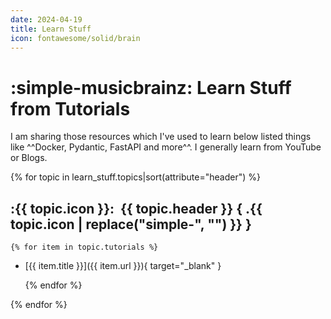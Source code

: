 ```yaml
---
date: 2024-04-19
title: Learn Stuff
icon: fontawesome/solid/brain
---
```


# :simple-musicbrainz: Learn Stuff from Tutorials

I am sharing those resources which I've used to learn below listed things like ^^Docker, Pydantic, FastAPI and more^^. I generally learn from YouTube or Blogs.

{% for topic in learn_stuff.topics|sort(attribute="header") %}

## :{{ topic.icon }}:&nbsp; **{{ topic.header }}** { .{{ topic.icon | replace("simple-", "") }} }

    {% for item in topic.tutorials %}

- [{{ item.title }}]({{ item.url }}){ target="_blank" }

    {% endfor %}

{% endfor %}
